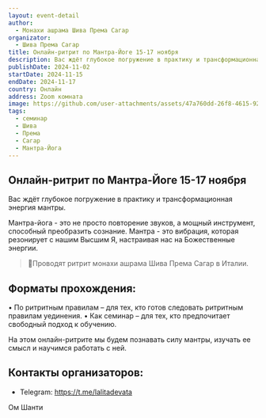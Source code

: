 ```yaml
---
layout: event-detail
author:
  - Монахи ашрама Шива Према Сагар
organizator:
  - Шива Према Сагар
title: Онлайн-ритрит по Мантра-Йоге 15-17 ноября
description: Вас ждёт глубокое погружение в практику и трансформационная энергия мантры. Мантра-йога - это не просто повторение звуков, а мощный инструмент, способный преобразить сознание. Мантра - это вибрация, которая резонирует с нашим Высшим Я, настраивая нас на Божественные энергии.
publishDate: 2024-11-02
startDate: 2024-11-15
endDate: 2024-11-17
country: Онлайн
address: Zoom комната
image: https://github.com/user-attachments/assets/47a760dd-26f8-4615-9251-523bf80b0487
tags:
  - семинар
  - Шива
  - Према
  - Сагар
  - Мантра-Йога
---
```


## Онлайн-ритрит по Мантра-Йоге 15-17 ноября
Вас ждёт глубокое погружение в практику и трансформационная энергия мантры.

Мантра-йога - это не просто повторение звуков, а мощный инструмент, способный преобразить сознание. Мантра - это вибрация, которая резонирует с нашим Высшим Я, настраивая нас на Божественные энергии.


> 🧘Проводят ритрит монахи ашрама Шива Према Сагар в Италии. 

## Форматы прохождения:
 • По ритритным правилам – для тех, кто готов следовать ритритным правилам уединения.
 • Как семинар – для тех, кто предпочитает свободный подход к обучению.

На этом онлайн-ритрите мы будем познавать силу мантры, изучать ее смысл и научимся работать с ней. 

## Контакты организаторов:
- Telegram: https://t.me/lalitadevata

Ом Шанти
